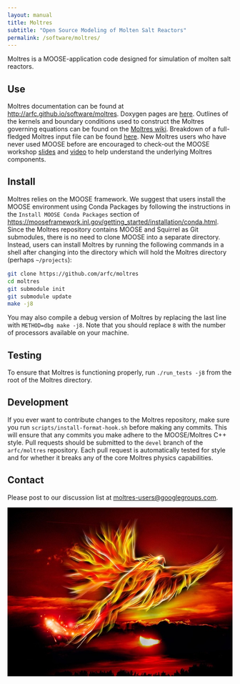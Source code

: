```yaml
---
layout: manual
title: Moltres
subtitle: "Open Source Modeling of Molten Salt Reactors"
permalink: /software/moltres/
---
```


Moltres is a MOOSE-application code designed for simulation of molten salt
reactors.

## Use

Moltres documentation can be found at
http://arfc.github.io/software/moltres. Doxygen pages are
[here](https://arfc.github.io/moltres/classes.html).
Outlines of the kernels and boundary
conditions used to construct the Moltres governing equations can be found on the
[Moltres wiki](./wiki/). Breakdown of a
full-fledged Moltres input file can be found
[here](./wiki/input_example/). New Moltres
users who have never used MOOSE before are encouraged to check-out the MOOSE
workshop [slides](https://mooseframework.inl.gov/workshop/index.html#/) and
[video](https://www.youtube.com/watch?v=2tJwBsYaLaI)
to help understand the underlying Moltres components.

## Install

Moltres relies on the MOOSE framework. We suggest that users install the MOOSE
environment using Conda Packages by following the instructions in the `Install
MOOSE Conda Packages` section of
https://mooseframework.inl.gov/getting_started/installation/conda.html.
Since the Moltres repository contains MOOSE and Squirrel as Git
submodules, there is no need to clone MOOSE into a separate directory.
Instead, users can install Moltres by running the following commands in a shell
after changing into the directory which will hold the Moltres directory
(perhaps `~/projects`):

```bash
git clone https://github.com/arfc/moltres
cd moltres
git submodule init
git submodule update
make -j8
```

You may also compile a debug version of Moltres by replacing the last line with
`METHOD=dbg make
-j8`. Note that you should replace `8` with the number of processors available
on your machine.

## Testing

To ensure that Moltres is functioning properly, run `./run_tests -j8` from the
root of the Moltres directory.

## Development

If you ever want to
contribute changes to the Moltres repository, make sure you run
`scripts/install-format-hook.sh` before making any commits. This will ensure
that any commits you make adhere to the MOOSE/Moltres C++ style. Pull requests
should be submitted to the `devel` branch of the `arfc/moltres` repository. Each
pull request is automatically tested for style and for whether it breaks any of
the core Moltres physics capabilities.

## Contact

Please post to our discussion list at moltres-users@googlegroups.com.

![](phoenix_CC0.jpg)
